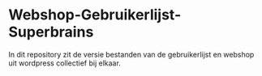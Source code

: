 # Webshop-Gebruikerlijst-Superbrains
In dit repository zit de versie bestanden van de gebruikerlijst en webshop uit wordpress collectief bij elkaar.
